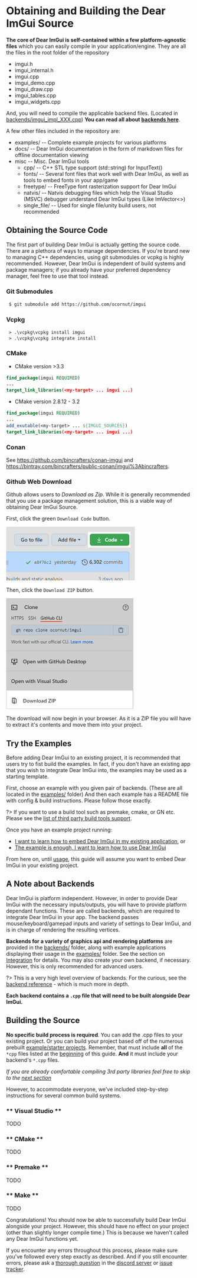 # Obtaining and Building the Dear ImGui Source

**The core of Dear ImGui is self-contained within a few platform-agnostic files** which you can easily compile in your
application/engine. They are all the files in the root folder of the repository
 - imgui.h
 - imgui_internal.h
 - imgui.cpp
 - imgui_demo.cpp
 - imgui_draw.cpp
 - imgui_tables.cpp
 - imgui_widgets.cpp

And, you will need to compile the applicable backend files.
(Located in [backends/imgui_impl_XXX.cpp](https://github.com/ocornut/imgui/tree/master/backends))
**You can read all about [backends here](/reference/backends)**.

A few other files included in the repository are:
 - examples/ -- Complete example projects for various platforms
 - docs/ -- Dear ImGui documentation in the form of markdown files for offline documentation viewing
 - misc -- Misc. Dear ImGui tools
   - cpp/ -- C++ STL type support (std::string) for InputText()
   - fonts/ -- Several font files that work well with Dear ImGui, as well as tools to embed fonts in your app/game
   - freetype/ -- FreeType font rasterization support for Dear ImGui
   - natvis/ -- Natvis debugging files which help the Visual Studio (MSVC) debugger understand Dear ImGui types (Like ImVector<>)
   - single_file/ -- Used for single file/unity build users, not recommended

## Obtaining the Source Code

The first part of building Dear ImGui is actually getting the source code. There are a plethora of ways to manage dependencies.
If you're brand new to managing C++ dependencies, using git submodules or vcpkg is highly recommended. However, Dear ImGui is
independent of build systems and package managers; if you already have your preferred dependency manager, feel free to use that
tool instead.

<!-- tabs:start -->

### **Git Submodules**

```bash
 $ git submodule add https://github.com/ocornut/imgui
```

### **Vcpkg**

```batch
 > .\vcpkg\vcpkg install imgui
 > .\vcpkg\vcpkg integrate install
```

### **CMake**

 * CMake version \>3.3

```cmake
find_package(imgui REQUIRED)
...
target_link_libraries(<my-target> ... imgui ...)
```

 * CMake version 2.8.12 - 3.2

```cmake
find_package(imgui REQUIRED)
...
add_exutable(<my-target> ... ${IMGUI_SOURCES})
target_link_libraries(<my-target> ... imgui ...)
```

### **Conan**

See https://github.com/bincrafters/conan-imgui and https://bintray.com/bincrafters/public-conan/imgui%3Abincrafters.

### **Github Web Download**

Github allows users to *Download as Zip*. While it is generally recommended that you use a package management solution, this is a
viable way of obtaining Dear ImGui Source.

First, click the green `Download Code` button.

![Download Code Button](../resources/images/getting-started/get-code-github-zip-step1.png)

Then, click the `Download ZIP` button.

![Download Zip Button](../resources/images/getting-started/get-code-github-zip-step2.png)

The download will now begin in your browser. As it is a ZIP file you will have to extract it's contents and move them into your
project.

<!-- tabs:end -->

## Try the Examples

Before adding Dear ImGui to an existing project, it is recommended that users try to fist build the examples. In fact, if you don't have an
existing app that you wish to integrate Dear ImGui into, the examples may be used as a starting template.

First, choose an example with you given pair of backends. (These are all located in the [examples/](https://github.com/ocornut/imgui/tree/master/examples) folder)
And then each example has a README file with config & build instructions. Please follow those exactly.

?> If you want to use a build tool such as premake, cmake, or GN etc. Please see the [list of third party build tools support](https://github.com/ocornut/imgui/wiki/Home2#building).

Once you have an example project running:
 - [I want to learn how to embed Dear ImGui in my existing application](getting-started/a-note-about-backends), or
 - [The example is enough, I want to learn how to use Dear ImGui](getting-started/usage)

From here on, until [usage](getting-started/usage), this guide will assume you want to embed Dear ImGui in your existing project.

## A Note about Backends

Dear ImGui is platform independent. However, in order to provide Dear ImGui with the necessary inputs/outputs, you will have to
provide platform dependant functions. These are called backends, which are required to integrate Dear ImGui in your app. The
backend passes mouse/keyboard/gamepad inputs and variety of settings to Dear ImGui, and is in charge of rendering the
resulting vertices.

**Backends for a variety of graphics api and rendering platforms** are provided in the
[backends/](https://github.com/ocornut/imgui/tree/master/backends) folder, along with example applications displaying their usage in the
[examples/](https://github.com/ocornut/imgui/tree/master/examples) folder. See the section on
[Integration](getting-started/integrating) for details. You may also create your own backend, if necessary. However, this is
only recommended for advanced users.

?> This is a very high level overview of backends. For the curious, see the
   [backend reference](reference/backends) - which is much more in depth.

**Each backend contains a `.cpp` file that will need to be built alongside Dear ImGui.**

## Building the Source

**No specific build process is required**. You can add the .cpp files to your existing project. Or you can build your project
based off of the numerous prebuilt [example/starter projects](https://github.com/ocornut/imgui/tree/master/examples).
Remember, that must include **all** of the `*cpp` files listed at the [beginning](getting-started/building) of this guide. **And** it must include
your backend's `*.cpp` files.

*If you are already comfortable compiling 3rd party libraries feel free to skip to the [next section]()*

However, to accommodate everyone, we've included step-by-step instructions for several common build systems.

<!-- tabs:start -->

### ** Visual Studio **

TODO

### ** CMake **

TODO

### ** Premake **

TODO

### ** Make **

TODO

<!-- tabs:end -->

Congratulations! You should now be able to successfully build Dear ImGui alongside your project. However, this should have no
effect on your project (other than slightly longer compile time.) This is because we haven't called any Dear ImGui functions
yet.

If you encounter any errors throughout this process, please make sure you've followed every step exactly as described.
And if you still encounter errors, please ask a [thorough question](https://bit.ly/3nwRnx1) in the
[discord server](http://discord.dearimgui.org/) or [issue tracker](https://github.com/ocornut/imgui/issues).
